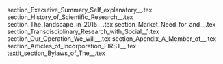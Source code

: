 section_Executive_Summary_Self_explanatory__.tex
section_History_of_Scientific_Research__.tex
section_The_landscape_in_2015__.tex
section_Market_Need_for_and__.tex
section_Transdisciplinary_Research_with_Social__1.tex
section_Our_Operation_We_will__.tex
section_Apendix_A_Member_of__.tex
section_Articles_of_Incorporation_FIRST__.tex
textit_section_Bylaws_of_The__.tex